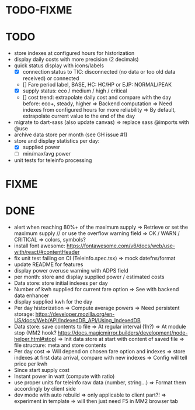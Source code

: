 TODO-FIXME
==========

# TODO
- store indexes at configured hours for historization
- display daily costs with more precision (2 decimals)
- quick status display with icons/labels
  - [x] connection status to TIC: disconnected (no data or too old data received) or connected
  - [] Fare period label, BASE, HC: HC/HP or EJP: NORMAL/PEAK
  - [x] supply status: eco / medium / high / critical
  - [] cost trend: extrapolate daily cost and compare with the day before: eco+, steady, higher
    => Backend computation
    => Need indexes from configured hours for more reliability
    => By default, extrapolate current value to the end of the day
- migrate to dart-sass (also update canvas)
  => replace sass @imports with @use
- archive data store per month (see GH issue #1)
- store and display statistics per day:
  - [x] supplied power
  - [ ] min/max/avg power 
- unit tests for teleinfo processing

# FIXME


# DONE
- alert when reaching 80%+ of the maximum supply
  => Retrieve or set the maximum supply // or use the overflow warning field
  => OK / WARN / CRITICAL
  => colors, symbols?
- install font awesome: https://fontawesome.com/v6/docs/web/use-with/react/#contentHeader
- fix unit test failing on CI (Teleinfo.spec.tsx) 
  => mock datefns/format
- update README for features
- display power overuse warning with ADPS field
- per month: store and display supplied power / estimated costs
- Data store: store initial indexes per day
- Number of kwh supplied for current fare option
  => See with backend data enhancer
- display supplied kwh for the day
- Per day historization
  => Compute average powers
  => Need persistent storage: https://developer.mozilla.org/en-US/docs/Web/API/IndexedDB_API/Using_IndexedDB
- Data store: save contents to file
  => At regular interval (1h?)
  => At module stop (MM2 hook? https://docs.magicmirror.builders/development/node-helper.html#stop)
  => Init data store at start with content of saved file
  => file structure: meta and store contents
- Per day cost
  => Will depend on chosen fare option and indexes
  => store indexes at first data arrival, compare with new indexes
  => Config will tell price per kwh 
- Since start supply cost
- Instant power in watt (compute with ratio)
- use proper units for teleinfo raw data (number, string...)
  => Format them accordingly by client side
- dev mode with auto rebuild
  => only applicable to client part?!
  => experiment in template
  => will then just need F5 in MM2 browser tab
